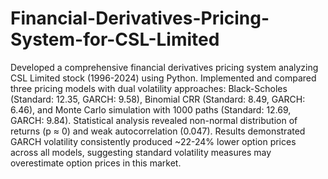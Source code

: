 # Financial-Derivatives-Pricing-System-for-CSL-Limited

Developed a comprehensive financial derivatives pricing system analyzing CSL Limited stock (1996-2024) using Python. Implemented and compared three pricing models with dual volatility approaches: Black-Scholes (Standard: 12.35, GARCH: 9.58), Binomial CRR (Standard: 8.49, GARCH: 6.46), and Monte Carlo simulation with 1000 paths (Standard: 12.69, GARCH: 9.84). Statistical analysis revealed non-normal distribution of returns (p ≈ 0) and weak autocorrelation (0.047). Results demonstrated GARCH volatility consistently produced ~22-24% lower option prices across all models, suggesting standard volatility measures may overestimate option prices in this market.
